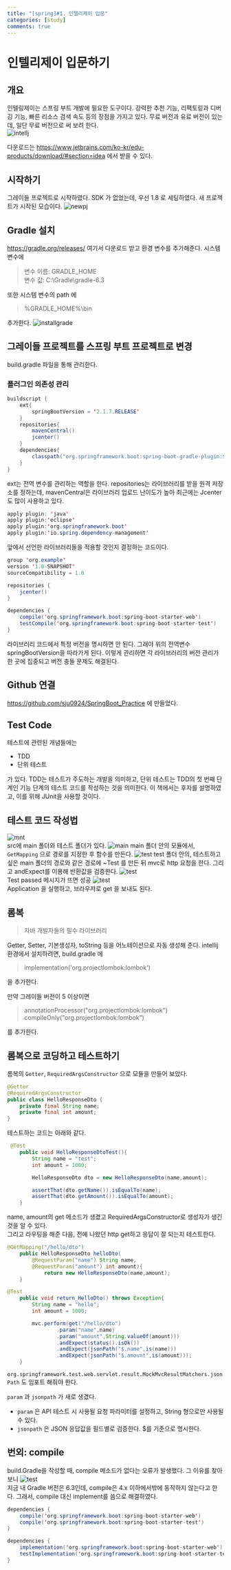 ```yaml
---
title: "[spring]#1. 인텔리제이 입문"
categories: [study]
comments: true
---
```


# 인텔리제이 입문하기

## 개요
인텔링제이는 스프링 부트 개발에 필요한 도구이다. 강력한 추천 기능, 리팩토링과 디버깅 기능, 빠른 리소스 검색 속도 등의 장점을 가지고 있다. 무료 버전과 유료 버전이 있는데, 일단 무료 버전으로 써 보려 한다.<br>
![intellj](..\assets\img\intellij.jfif)<br>

다운로드는 <https://www.jetbrains.com/ko-kr/edu-products/download/#section=idea> 에서 받을 수 있다.

## 시작하기
그레이들 프로젝트로 시작하였다. SDK 가 없었는데, 우선 1.8 로 세팅하였다. 새 프로젝트가 시작된 모습이다.
![newpj](..\assets\img\spring1_1_startproject.PNG)

## Gradle 설치
<https://gradle.org/releases/> 여기서 다운로드 받고 환경 변수를 추가해준다. 시스템 변수에
> 변수 이름: GRADLE_HOME<br>
> 변수 값: C:\Gradle\gradle-6.3<br>

또한 시스템 변수의 path 에 
> %GRADLE_HOME%\bin

추가한다.
![installgrade](..\assets\img\spring1_1_installgrade.PNG)
## 그레이들 프로젝트를 스프링 부트 프로젝트로 변경

build.gradle 파일을 통해 관리한다.

### 플러그인 의존성 관리

```java
buildscript {
    ext{
        springBootVersion = '2.1.7.RELEASE'
    }
    repositories{
        mavenCentral()
        jcenter()
    }
    dependencies{
        classpath("org.springframework.boot:spring-boot-gradle-plugin:${springBootVersion}")
    }
}
```
ext는 전역 변수를 관리하는 역할을 한다. repositories는 라이브러리를 받을 원격 저장소를 정하는데, mavenCentral은 라이브러리 업로드 난이도가 높아 최근에는 Jcenter도 많이 사용하고 있다.


```java
apply plugin: 'java'
apply plugin:'eclipse'
apply plugin:'org.springframework.boot'
apply plugin:'io.spring.dependency-management'
```
앞에서 선언한 라이브러리들을 적용할 것인지 결정하는 코드이다.

```java
group 'org.example'
version '1.0-SNAPSHOT'
sourceCompatibility = 1.8

repositories {
    jcenter()
}

dependencies {
    compile('org.springframework.boot:spring-boot-starter-web')
    testCompile('org.springframework.boot:spring-boot-starter-test')
}
```
라이브러리 코드에서 특정 버전을 명시하면 안 된다. 그래야 위의 전역변수 springBootVersion을 따라가게 된다. 이렇게 관리하면 각 라이브러리의 버전 관리가 한 곳에 집중되고 버전 충돌 문제도 해결된다.

## Github 연결
<https://github.com/sju0924/SpringBoot_Practice> 에 만들었다.


## Test Code
테스트에 관련된 개념들에는 
* TDD
* 단위 테스트

가 있다. TDD는 테스트가 주도하는 개발을 의미하고, 단위 테스트는 TDD의 첫 번째 단계인 기능 단계의 테스트 코드를 작성하는 것을 의미한다. 이 책에서는 후자를 설명하였고, 이를 위해 JUnit을 사용할 것이다.

## 테스트 코드 작성법
![mnt](..\assets\img\spring1_1_main-and-test.PNG)<br>
src에 main 폴더와 테스트 폴더가 있다.
![main](..\assets\img\spring1_1_maincode.PNG)
main 폴더 안의 모듈에서, `GetMapping` 으로 경로를 지정한 후 함수를 만든다.
![test](..\assets\img\spring1_1_testcode.PNG)
test 폴더 안의, 테스트하고 싶은 main 폴더의 경로와 같은 경로에 ~Test 를 만든 뒤 mvc로 http 요청을 한다. 그리고 andExpect를 이용해 반환값을 검증한다.
![test](..\assets\img\spring1_1_pass.PNG)<br>
Test passed 메시지가 뜨면 성공
![test](..\assets\img\spring1_1_browsertest.PNG)<br>
Application 을 실행하고, 브라우저로 get 을 보내도 된다.

## 롬복
> 자바 개발자들의 필수 라이브러리

Getter, Setter, 기본생성자, toString 등을 어노테이션으로 자동 생성해 준다. intellij 환경에서 설치하려면, build.gradle 에
> implementation('org.projectlombok:lombok')

을 추가한다.

만약 그레이들 버전이 5 이상이면

>annotationProcessor("org.projectlombok:lombok")
>compileOnly("org.projectlombok:lombok")

를 추가한다.

## 롬복으로 코딩하고 테스트하기
롬복의 `Getter`, `RequiredArgsConstructor` 으로 모듈을 만들어 보았다.

```java
@Getter
@RequiredArgsConstructor
public class HelloResponseDto {
    private final String name;
    private final int amount;
}
```

테스트하는 코드는 아래와 같다.

```java
 @Test
    public void HelloResponseDtoTest(){
        String name = "test";
        int amount = 1000;

        HelloResponseDto dto = new HelloResponseDto(name,amount);

        assertThat(dto.getName()).isEqualTo(name);
        assertThat(dto.getAmount()).isEqualTo(amount);
    }
```

name, amount의 get 메소드가 생겼고 RequiredArgsConstructor로 생성자가 생긴 것을 알 수 있다.<br>
그리고 라우팅을 해준 다음, 전에 나왔던 http get하고 응답이 잘 되는지 테스트한다.
```java
@GetMapping("/hello/dto")
    public HelloResponseDto helloDto(
        @RequestParam("name") String name,
        @RequestParam("amount") int amount){
            return new HelloResponseDto(name,amount);
    }
```

```java
@Test
    public void return_HelloDto() throws Exception{
        String name = "hello";
        int amount = 1000;

        mvc.perform(get("/hello/dto")
                .param("name",name)
                .param("amount",String.valueOf(amount)))
                .andExpect(status().isOk())
                .andExpect(jsonPath("$.name",is(name)))
                .andExpect(jsonPath("$.amount",is(amount)));
    }
```

`org.springframework.test.web.servlet.result.MockMvcResultMatchers.jsonPath` 도 임포트 해줘야 한다.<br>

`param` 과 `jsonpath` 가 새로 생겼다. 
* `param` 은 API 테스트 시 사용될 요청 파라미터를 설정하고, String 형으로만 사용될 수 있다.
* `jsonpath` 은 JSON 응답값을 필드별로 검증한다. $를 기준으로 명시한다.
## 번외: compile
build.Gradle을 작성할 때, compile 메소드가 없다는 오류가 발생했다. 그 이유를 찾아보니
![test](..\assets\img\spring1_1_gradleversion.PNG)<br>
지금 내 Gradle 버전은 6.3인데, compile은 4.x 이하에서밖에 동작하지 않는다고 한다. 그래서, compile 대신 implement를 씀으로 해결하였다.
```java
dependencies {
    compile('org.springframework.boot:spring-boot-starter-web')
    compile('org.springframework.boot:spring-boot-starter-test')
}
```
```java
dependencies {
    implementation('org.springframework.boot:spring-boot-starter-web')
    testImplementation('org.springframework.boot:spring-boot-starter-test')
}
```
